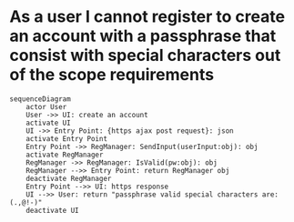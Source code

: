 # As a user I cannot register to create an account with a passphrase that consist with special characters out of the scope requirements
```mermaid
sequenceDiagram
    actor User
    User ->> UI: create an account
    activate UI
    UI ->> Entry Point: {https ajax post request}: json
    activate Entry Point
    Entry Point ->> RegManager: SendInput(userInput:obj): obj
    activate RegManager
    RegManager ->> RegManager: IsValid(pw:obj): obj
    RegManager -->> Entry Point: return RegManager obj 
    deactivate RegManager
    Entry Point -->> UI: https response
    UI -->> User: return "passphrase valid special characters are: (.,@!-)"
    deactivate UI
```